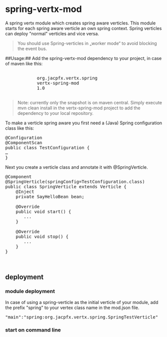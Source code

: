 spring-vertx-mod
================

A spring vertx module which creates spring aware verticles. This module starts for each spring aware verticle an own spring context. Spring verticles can deploy "normal" verticles and vice versa.
> You should use Spring-verticles in „worker mode“ to avoid blocking the event bus.

##Usage:##
Add the spring-vertx-mod dependency to your project, in case of maven like this:
<pre>
        <dependency>
            <groupId>org.jacpfx.vertx.spring</groupId>
            <artifactId>vertx-spring-mod</artifactId>
            <version>1.0</version>
        </dependency>
</pre>
> Note: currently only the snapshot is on maven central. Simply execute mvn clean install in the vertx-spring-mod project to add the dependency to your local repository.

To make a verticle spring aware you first need a (Java) Spring configuration class like this:
<pre>
@Configuration
@ComponentScan
public class TestConfiguration {
…
}
</pre>
Next you create a verticle class and annotate it with @SpringVerticle.

<pre>
@Component
@SpringVerticle(springConfig=TestConfiguration.class)
public class SpringVerticle extends Verticle {
    @Inject
    private SayHelloBean bean;

    @Override
    public void start() {
       ...
    }

    @Override
    public void stop() {
       ...
    }
}


</pre>


## deployment ##
### module deployment ###
In case of using a spring-verticle as the initial verticle of your module, add the prefix "spring" to your vertex class name in the mod.json file.
<pre>
"main":"spring:org.jacpfx.vertx.spring.SpringTestVerticle"
</pre>
### start on command line ###